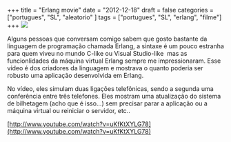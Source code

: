 +++
title = "Erlang movie"
date = "2012-12-18"
draft = false
categories = ["portugues", "SL", "aleatorio" ]
tags = ["portugues", "SL", "erlang", "filme"]
+++
![]( /images/118px-Erlang_logo.png)

Alguns pessoas que conversam comigo sabem que gosto bastante da
linguagem de programação chamada Erlang, a sintaxe é um pouco estranha
para quem viveu no mundo C-like ou Visual Studio-like  mas as
funcionlidades da máquina virtual Erlang sempre me impressionaram. Esse
vídeo é dos criadores da linguagem e mostrava o quanto poderia ser
robusto uma aplicação desenvolvida em Erlang.

No vídeo, eles simulam duas ligações telefônicas, sendo a segunda uma
conferência entre três telefones. Eles mostram uma atualização do
sistema de bilhetagem (acho que é isso…) sem precisar parar a aplicação
ou a máquina virtual ou reiniciar o servidor, etc..

[http://www.youtube.com/watch?v=uKfKtXYLG78](http://www.youtube.com/watch?v=uKfKtXYLG78)
